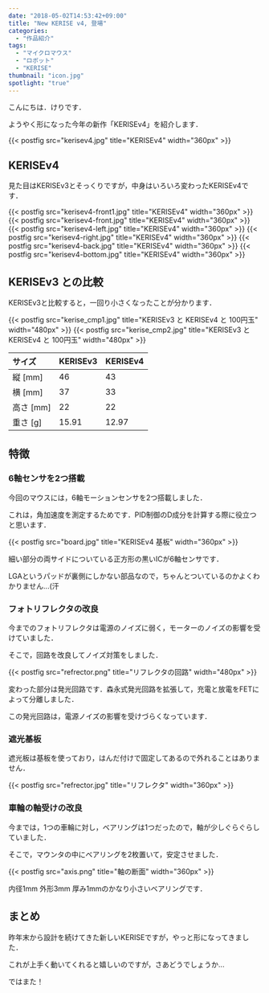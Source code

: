 ```yaml
---
date: "2018-05-02T14:53:42+09:00"
title: "New KERISE v4, 登場"
categories:
  - "作品紹介"
tags:
  - "マイクロマウス"
  - "ロボット"
  - "KERISE"
thumbnail: "icon.jpg"
spotlight: "true"
---
```


こんにちは．けりです．

ようやく形になった今年の新作「KERISEv4」を紹介します．

<!--more-->

{{< postfig src="kerisev4.jpg" title="KERISEv4" width="360px" >}}

## KERISEv4

見た目はKERISEv3とそっくりですが，中身はいろいろ変わったKERISEv4です．

{{< postfig src="kerisev4-front1.jpg" title="KERISEv4" width="360px" >}}
{{< postfig src="kerisev4-front.jpg" title="KERISEv4" width="360px" >}}
{{< postfig src="kerisev4-left.jpg" title="KERISEv4" width="360px" >}}
{{< postfig src="kerisev4-right.jpg" title="KERISEv4" width="360px" >}}
{{< postfig src="kerisev4-back.jpg" title="KERISEv4" width="360px" >}}
{{< postfig src="kerisev4-bottom.jpg" title="KERISEv4" width="360px" >}}

<!-- ## スペック

|項目|型番|
|:--|:--|
|マイコン|ESP32|
|動作周波数|240MHz|
|RAM|520kB|
|Flash Memory|4MB|
|バッテリ|ノーブランド 100mAh|
|モータ|ノーブランド 0610サイズ|
|モータードライバ|DRV8835|
|6軸センサ|ICM-20602| -->

## KERISEv3 との比較

KERISEv3と比較すると，一回り小さくなったことが分かります．

{{< postfig src="kerise_cmp1.jpg" title="KERISEv3 と KERISEv4 と 100円玉" width="480px" >}}
{{< postfig src="kerise_cmp2.jpg" title="KERISEv3 と KERISEv4 と 100円玉" width="480px" >}}

|サイズ|KERISEv3|KERISEv4|
|:--|:--|:--|
|縦 [mm]|46|43|
|横 [mm]|37|33|
|高さ [mm]|22|22|
|重さ [g]|15.91|12.97|

## 特徴

### 6軸センサを2つ搭載

今回のマウスには，6軸モーションセンサを2つ搭載しました．

これは，角加速度を測定するためです．PID制御のD成分を計算する際に役立つと思います．

{{< postfig src="board.jpg" title="KERISEv4 基板" width="360px" >}}

細い部分の両サイドについている正方形の黒いICが6軸センサです．

LGAというパッドが裏側にしかない部品なので，ちゃんとついているのかよくわかりません...(汗

### フォトリフレクタの改良

今までのフォトリフレクタは電源のノイズに弱く，モーターのノイズの影響を受けていました．

そこで，回路を改良してノイズ対策をしました．

{{< postfig src="refrector.png" title="リフレクタの回路" width="480px" >}}

変わった部分は発光回路です．森永式発光回路を拡張して，充電と放電をFETによって分離しました．

この発光回路は，電源ノイズの影響を受けづらくなっています．

### 遮光基板

遮光板は基板を使っており，はんだ付けで固定してあるので外れることはありません．

{{< postfig src="refrector.jpg" title="リフレクタ" width="360px" >}}

### 車輪の軸受けの改良

今までは，1つの車輪に対し，ベアリングは1つだったので，軸が少しぐらぐらしていました．

そこで，マウンタの中にベアリングを2枚置いて，安定させました．

{{< postfig src="axis.png" title="軸の断面" width="360px" >}}

内径1mm 外形3mm 厚み1mmのかなり小さいベアリングです．

## まとめ

昨年末から設計を続けてきた新しいKERISEですが，やっと形になってきました．

これが上手く動いてくれると嬉しいのですが，さあどうでしょうか...

ではまた！
